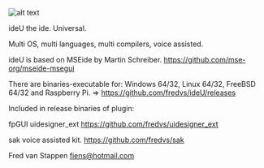 ![alt text](https://user-images.githubusercontent.com/3421249/68168599-96e8d100-ff69-11e9-8a79-bc31ceb06d8a.png)

ideU the ide. Universal.

Multi OS, multi languages, multi compilers, voice assisted.

ideU is based on MSEide by Martin Schreiber.
https://github.com/mse-org/mseide-msegui

There are binaries-executable for:
Windows 64/32, Linux 64/32, FreeBSD 64/32 and Raspberry Pi.
=\> https://github.com/fredvs/ideU/releases

Included in release binaries of plugin:

fpGUI uidesigner_ext
https://github.com/fredvs/uidesigner_ext 

sak voice assisted kit.
https://github.com/fredvs/sak

Fred van Stappen fiens@hotmail.com
